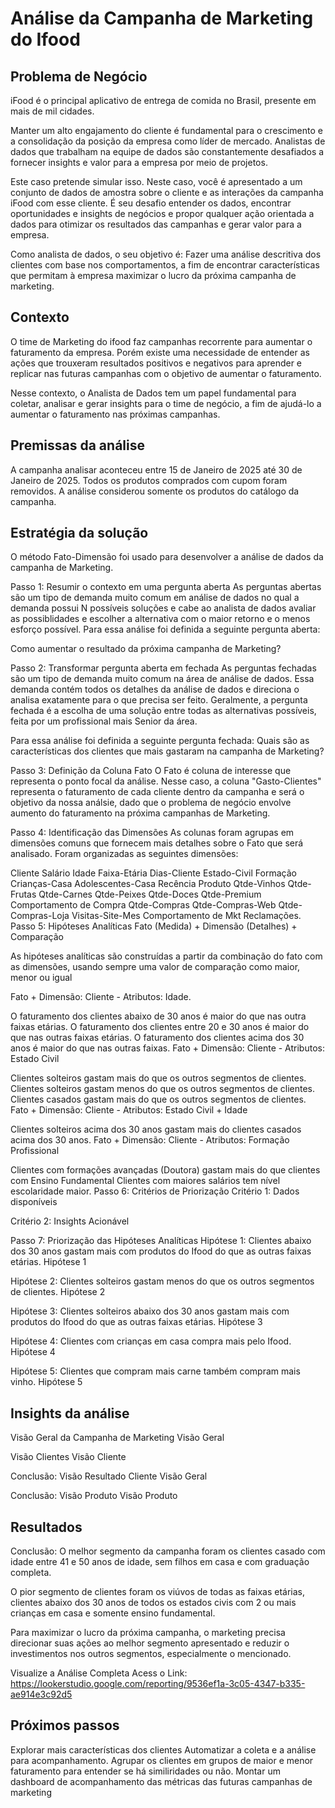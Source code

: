 # Análise da Campanha de Marketing do Ifood
## Problema de Negócio
iFood é o principal aplicativo de entrega de comida no Brasil, presente em mais de mil cidades.

Manter um alto engajamento do cliente é fundamental para o crescimento e a consolidação da posição da empresa como líder de mercado. Analistas de dados que trabalham na equipe de dados são constantemente desafiados a fornecer insights e valor para a empresa por meio de projetos.

Este caso pretende simular isso. Neste caso, você é apresentado a um conjunto de dados de amostra sobre o cliente e as interações da campanha iFood com esse cliente. É seu desafio entender os dados, encontrar oportunidades e insights de negócios e propor qualquer ação orientada a dados para otimizar os resultados das campanhas e gerar valor para a empresa.

Como analista de dados, o seu objetivo é: Fazer uma análise descritiva dos clientes com base nos comportamentos, a fim de encontrar características que permitam à empresa maximizar o lucro da próxima campanha de marketing.

## Contexto
O time de Marketing do ifood faz campanhas recorrente para aumentar o faturamento da empresa. Porém existe uma necessidade de entender as ações que trouxeram resultados positivos e negativos para aprender e replicar nas futuras campanhas com o objetivo de aumentar o faturamento.

Nesse contexto, o Analista de Dados tem um papel fundamental para coletar, analisar e gerar insights para o time de negócio, a fim de ajudá-lo a aumentar o faturamento nas próximas campanhas.

## Premissas da análise
A campanha analisar aconteceu entre 15 de Janeiro de 2025 até 30 de Janeiro de 2025.
Todos os produtos comprados com cupom foram removidos.
A análise considerou somente os produtos do catálogo da campanha.
## Estratégia da solução
O método Fato-Dimensão foi usado para desenvolver a análise de dados da campanha de Marketing.

Passo 1: Resumir o contexto em uma pergunta aberta
As perguntas abertas são um tipo de demanda muito comum em análise de dados no qual a demanda possui N possíveis soluções e cabe ao analista de dados avaliar as possiblidades e escolher a alternativa com o maior retorno e o menos esforço possível. Para essa análise foi definida a seguinte pergunta aberta:

Como aumentar o resultado da próxima campanha de Marketing?

Passo 2: Transformar pergunta aberta em fechada
As perguntas fechadas são um tipo de demanda muito comum na área de análise de dados. Essa demanda contém todos os detalhes da análise de dados e direciona o analisa exatamente para o que precisa ser feito. Geralmente, a pergunta fechada é a escolha de uma solução entre todas as alternativas possíveis, feita por um profissional mais Senior da área.

Para essa análise foi definida a seguinte pergunta fechada: Quais são as características dos clientes que mais gastaram na campanha de Marketing?

Passo 3: Definição da Coluna Fato
O Fato é coluna de interesse que representa o ponto focal da análise. Nesse caso, a coluna "Gasto-Clientes" representa o faturamento de cada cliente dentro da campanha e será o objetivo da nossa análsie, dado que o problema de negócio envolve aumento do faturamento na próxima campanhas de Marketing.

Passo 4: Identificação das Dimensões
As colunas foram agrupas em dimensões comuns que fornecem mais detalhes sobre o Fato que será analisado. Foram organizadas as seguintes dimensões:

Cliente
Salário
Idade
Faixa-Etária
Dias-Cliente
Estado-Civil
Formação
Crianças-Casa
Adolescentes-Casa
Recência
Produto
Qtde-Vinhos
Qtde-Frutas
Qtde-Carnes
Qtde-Peixes
Qtde-Doces
Qtde-Premium
Comportamento de Compra
Qtde-Compras
Qtde-Compras-Web
Qtde-Compras-Loja
Visitas-Site-Mes
Comportamento de Mkt
Reclamações.
Passo 5: Hipóteses Analíticas
Fato (Medida) + Dimensão (Detalhes) + Comparação

As hipóteses analíticas são construídas a partir da combinação do fato com as dimensões, usando sempre uma valor de comparação como maior, menor ou igual

Fato + Dimensão: Cliente - Atributos: Idade.

O faturamento dos clientes abaixo de 30 anos é maior do que nas outra faixas etárias.
O faturamento dos clientes entre 20 e 30 anos é maior do que nas outras faixas etárias.
O faturamento dos clientes acima dos 30 anos é maior do que nas outras faixas.
Fato + Dimensão: Cliente - Atributos: Estado Civil

Clientes solteiros gastam mais do que os outros segmentos de clientes.
Clientes solteiros gastam menos do que os outros segmentos de clientes.
Clientes casados gastam mais do que os outros segmentos de clientes.
Fato + Dimensão: Cliente - Atributos: Estado Civil + Idade

Clientes solteiros acima dos 30 anos gastam mais do clientes casados acima dos 30 anos.
Fato + Dimensão: Cliente - Atributos: Formação Profissional

Clientes com formações avançadas (Doutora) gastam mais do que clientes com Ensino Fundamental
Clientes com maiores salários tem nível escolaridade maior.
Passo 6: Critérios de Priorização
Critério 1: Dados disponíveis

Critério 2: Insights Acionável

Passo 7: Priorização das Hipóteses Analíticas
Hipótese 1: Clientes abaixo dos 30 anos gastam mais com produtos do Ifood do que as outras faixas etárias. Hipótese 1

Hipótese 2: Clientes solteiros gastam menos do que os outros segmentos de clientes. Hipótese 2

Hipótese 3: Clientes solteiros abaixo dos 30 anos gastam mais com produtos do Ifood do que as outras faixas etárias. Hipótese 3

Hipótese 4: Clientes com crianças em casa compra mais pelo Ifood. Hipótese 4

Hipótese 5: Clientes que compram mais carne também compram mais vinho. Hipótese 5


## Insights da análise
Visão Geral da Campanha de Marketing
Visão Geral

Visão Clientes
Visão Cliente

Conclusão: Visão Resultado Cliente
Visão Geral

Conclusão: Visão Produto
Visão Produto

## Resultados
Conclusão: O melhor segmento da campanha foram os clientes casado com idade entre 41 e 50 anos de idade, sem filhos em casa e com graduação completa.

O pior segmento de clientes foram os viúvos de todas as faixas etárias, clientes abaixo dos 30 anos de todos os estados civis com 2 ou mais crianças em casa e somente ensino fundamental.

Para maximizar o lucro da próxima campanha, o marketing precisa direcionar suas ações ao melhor segmento apresentado e reduzir o investimentos nos outros segmentos, especialmente o mencionado.

Visualize a Análise Completa
Acess o Link: https://lookerstudio.google.com/reporting/9536ef1a-3c05-4347-b335-ae914e3c92d5

## Próximos passos
Explorar mais características dos clientes
Automatizar a coleta e a análise para acompanhamento.
Agrupar os clientes em grupos de maior e menor faturamento para entender se há similiridades ou não.
Montar um dashboard de acompanhamento das métricas das futuras campanhas de marketing
